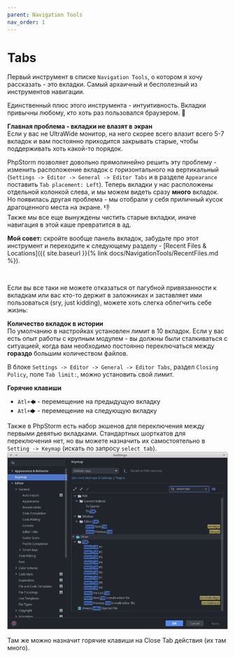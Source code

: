 ```yaml
---
parent: Navigation Tools
nav_order: 1
---
```


# Tabs

Первый инструмент в списке `Navigation Tools`, о котором я хочу рассказать - это вкладки. Самый архаичный и бесполезный из инструментов навигации.

Единственный плюс этого инструмента - интуитивность. Вкладки привычны любому, кто хоть раз пользовался браузером. :slightly_smiling_face:


**Главная проблема - вкладки не влазят в экран**<br>
Если у вас не UltraWide монитор, на него скорее всего влазит всего 5-7 вкладок и вам постоянно приходится закрывать старые, чтобы поддерживать хоть какой-то порядок.

PhpStorm позволяет довольно прямолинейно решить эту проблему - изменить расположение вкладок с горизонтального на вертикальный (`Settings -> Editor -> General -> Editor Tabs` и в разделе `Appearance` поставить `Tab placement: Left`).
Теперь вкладки у нас расположены отдельной колонкой слева, и мы можем видеть сразу **много** вкладок. Но появилась другая проблема - мы отобрали у себя приличный кусок драгоценного места на экране. :thumbsdown:<br/>
Также мы все еще вынуждены чистить старые вкладки, иначе навигация в этой каше превратится в ад.



**Мой совет:** скройте вообще панель вкладок, забудьте про этот инструмент и переходите к следующему разделу - [Recent Files & Locations]({{ site.baseurl }}{% link docs/NavigationTools/RecentFiles.md %}).

<br/>

Если вы все таки не можете отказаться от пагубной привязанности к вкладкам или вас кто-то держит в заложниках и заставляет ими пользоваться (sry, just kidding), можете хоть слегка облегчить себе жизнь:

**Количество вкладок в истории**<br>
По умолчанию в настройках установлен лимит в 10 вкладок. Если у вас есть опыт работы с крупным модулем - вы должны были сталкиваться с ситуацией, когда вам необходимо постоянно переключаться между **гораздо** большим количеством файлов.

В блоке `Settings -> Editor -> General -> Editor Tabs`, раздел `Closing Policy`, поле `Tab limit:`, можно установить свой лимит.


**Горячие клавиши**<br>
- `Atl+🡄` - перемещение на предыдущую вкладку
- `Atl+🡆` - перемещение на следующую вкладку

Также в PhpStorm есть набор экшенов для переключения между первыми девятью вкладками. Стандартных шорткатов для переключения нет, но вы можете назначить их самостоятельно в `Setting -> Keymap` (искать по запросу `select tab`).
![SelectTabShortcuts](assets/SelectTabShortcuts.png)

Там же можно назначит горячие клавиши на Close Tab действия (их там много).